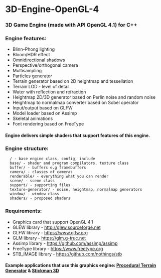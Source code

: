 # 3D-Engine-OpenGL-4
### 3D Game Engine (made with API OpenGL 4.1) for C++

### Engine features:
- Blinn-Phong lighting
- Bloom/HDR effect
- Omnidirectional shadows
- Perspective/orthogonal camera
- Multisampling
- Particles generator
- Terrain generator based on 2D heightmap and tessellation
- Terrain LOD - level of detail
- Water with reflection and refraction
- Heightmap 2D/3D generator based on Perlin noise and random noise
- Heightmap to normalmap converter based on Sobel operator
- Input/output based on GLFW
- Model loader based on Assimp
- Skeletal animations
- Font rendering based on FreeType

#### Engine delivers simple shaders that support features of this engine.

### Engine structure:
```
  / - base engine class, config, include 
  base/ - shader and program compilators, texture class
  buffer/ - buffers e.g framebuffers
  camera/ - classes of cameras 
  renderable/ - everything what you can render
  scene/ - scene class
  support/ - supporting files
  texture-generator/ - noise, heightmap, normalmap generators
  window/ - window class
  shaders/ - proposed shaders
```
  
### Requirements:
- Graphics card that support OpenGL 4.1
- GLEW library - http://glew.sourceforge.net
- GLFW library - https://www.glfw.org
- GLM library - https://glm.g-truc.net
- Assimp library - https://github.com/assimp/assimp
- FreeType library - https://www.freetype.org
- STB_IMAGE library - https://github.com/nothings/stb


#### Example applications that use this graphics engine: [Procedural Terrain Generator](https://github.com/stanfortonski/Procedural-Terrain-Generator-OpenGL) & [Stickman 3D](https://github.com/stanfortonski/StickMan-3D)
  
